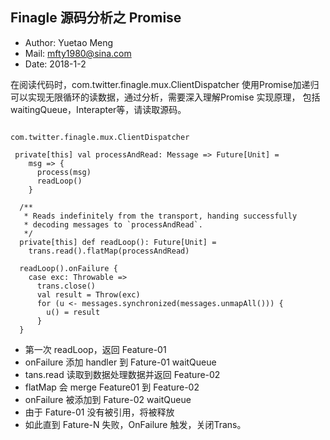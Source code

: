 ## Finagle 源码分析之 Promise


- Author: Yuetao Meng
- Mail: mfty1980@sina.com
- Date: 2018-1-2

在阅读代码时，com.twitter.finagle.mux.ClientDispatcher 使用Promise加递归可以实现无限循环的读数据，通过分析，需要深入理解Promise 实现原理，
包括waitingQueue，Interapter等，请读取源码。


```

com.twitter.finagle.mux.ClientDispatcher

 private[this] val processAndRead: Message => Future[Unit] =
    msg => {
      process(msg)
      readLoop()
    }

  /**
   * Reads indefinitely from the transport, handing successfully
   * decoding messages to `processAndRead`.
   */
  private[this] def readLoop(): Future[Unit] =
    trans.read().flatMap(processAndRead)

  readLoop().onFailure {
    case exc: Throwable =>
      trans.close()
      val result = Throw(exc)
      for (u <- messages.synchronized(messages.unmapAll())) {
        u() = result
      }
  }
```



* 第一次 readLoop，返回 Feature-01
* onFailure 添加 handler 到 Fature-01 waitQueue
* tans.read 读取到数据处理数据并返回 Feature-02
* flatMap 会 merge Feature01 到 Feature-02
* onFailure 被添加到 Fature-02 waitQueue
* 由于 Fature-01 没有被引用，将被释放
* 如此直到 Fature-N 失败，OnFailure 触发，关闭Trans。
